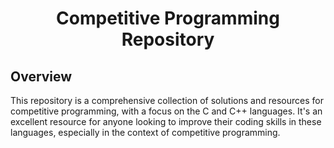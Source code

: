 <h1 align="center">Competitive Programming Repository</h1>

## Overview
This repository is a comprehensive collection of solutions and resources for competitive programming, with a focus on the C and C++ languages. It's an excellent resource for anyone looking to improve their coding skills in these languages, especially in the context of competitive programming.

